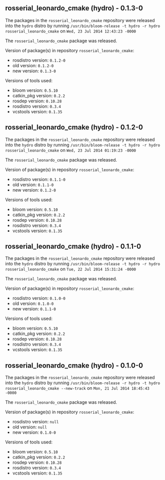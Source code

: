 ## rosserial_leonardo_cmake (hydro) - 0.1.3-0

The packages in the `rosserial_leonardo_cmake` repository were released into the `hydro` distro by running `/usr/bin/bloom-release -t hydro -r hydro rosserial_leonardo_cmake` on `Wed, 23 Jul 2014 12:43:23 -0000`

The `rosserial_leonardo_cmake` package was released.

Version of package(s) in repository `rosserial_leonardo_cmake`:
- rosdistro version: `0.1.2-0`
- old version: `0.1.2-0`
- new version: `0.1.3-0`

Versions of tools used:
- bloom version: `0.5.10`
- catkin_pkg version: `0.2.2`
- rosdep version: `0.10.28`
- rosdistro version: `0.3.4`
- vcstools version: `0.1.35`


## rosserial_leonardo_cmake (hydro) - 0.1.2-0

The packages in the `rosserial_leonardo_cmake` repository were released into the `hydro` distro by running `/usr/bin/bloom-release -t hydro -r hydro rosserial_leonardo_cmake` on `Wed, 23 Jul 2014 01:19:23 -0000`

The `rosserial_leonardo_cmake` package was released.

Version of package(s) in repository `rosserial_leonardo_cmake`:
- rosdistro version: `0.1.1-0`
- old version: `0.1.1-0`
- new version: `0.1.2-0`

Versions of tools used:
- bloom version: `0.5.10`
- catkin_pkg version: `0.2.2`
- rosdep version: `0.10.28`
- rosdistro version: `0.3.4`
- vcstools version: `0.1.35`


## rosserial_leonardo_cmake (hydro) - 0.1.1-0

The packages in the `rosserial_leonardo_cmake` repository were released into the `hydro` distro by running `/usr/bin/bloom-release -t hydro -r hydro rosserial_leonardo_cmake` on `Tue, 22 Jul 2014 15:31:24 -0000`

The `rosserial_leonardo_cmake` package was released.

Version of package(s) in repository `rosserial_leonardo_cmake`:
- rosdistro version: `0.1.0-0`
- old version: `0.1.0-0`
- new version: `0.1.1-0`

Versions of tools used:
- bloom version: `0.5.10`
- catkin_pkg version: `0.2.2`
- rosdep version: `0.10.28`
- rosdistro version: `0.3.4`
- vcstools version: `0.1.35`


## rosserial_leonardo_cmake (hydro) - 0.1.0-0

The packages in the `rosserial_leonardo_cmake` repository were released into the `hydro` distro by running `/usr/bin/bloom-release -r hydro -t hydro rosserial_leonardo_cmake --new-track` on `Mon, 21 Jul 2014 18:45:43 -0000`

The `rosserial_leonardo_cmake` package was released.

Version of package(s) in repository `rosserial_leonardo_cmake`:
- rosdistro version: `null`
- old version: `null`
- new version: `0.1.0-0`

Versions of tools used:
- bloom version: `0.5.10`
- catkin_pkg version: `0.2.2`
- rosdep version: `0.10.28`
- rosdistro version: `0.3.4`
- vcstools version: `0.1.35`


